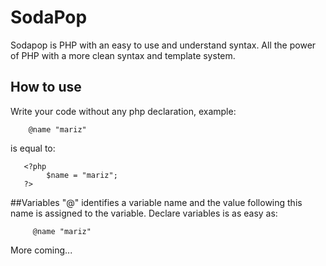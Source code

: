SodaPop 
=
Sodapop is PHP with an easy to use and understand syntax. All the power of PHP with a more clean syntax and template system.


## How to use
Write your code without any php declaration, example:

        @name "mariz"
is equal to:
       
       <?php 
            $name = "mariz";
       ?>

##Variables
"@" identifies a variable name and the value following this name is assigned to the variable.
Declare variables is as easy as:
     
         @name "mariz"

More coming...

